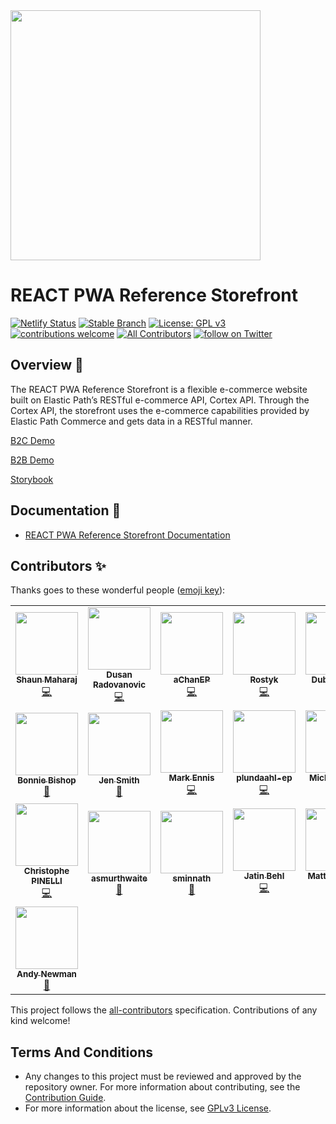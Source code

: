 <img src="https://www.elasticpath.com/themes/custom/bootstrap_sass/logo.svg" alt="" width="400" />

# REACT PWA Reference Storefront

[![Netlify Status](https://api.netlify.com/api/v1/badges/5be5979f-5b09-450b-951b-1b192be93d65/deploy-status)](https://app.netlify.com/sites/tender-galileo-e20462/deploys)
[![Stable Branch](https://img.shields.io/badge/stable%20branch-master-blue.svg)](https://github.com/elasticpath/react-pwa-reference-storefront)
[![License: GPL v3](https://img.shields.io/badge/License-GPLv3-blue.svg)](https://www.gnu.org/licenses/gpl-3.0)
[![contributions welcome](https://img.shields.io/badge/contributions-welcome-brightgreen.svg?style=flat)](https://github.com/elasticpath/react-pwa-reference-storefront/issues)
[![All Contributors](https://img.shields.io/badge/all_contributors-1-orange.svg?style=flat-square)](#contributors-)
[![follow on Twitter](https://img.shields.io/twitter/follow/elasticpath?style=social&logo=twitter)](https://twitter.com/intent/follow?screen_name=elasticpath)

## Overview 🚀

The REACT PWA Reference Storefront is a flexible e-commerce website built on Elastic Path’s RESTful e-commerce API, Cortex API. Through the Cortex API, the storefront uses the e-commerce capabilities provided by Elastic Path Commerce and gets data in a RESTful manner.

[B2C Demo](http://reference.elasticpath.com/)

[B2B Demo](http://referenceb2b.elasticpath.com/)

[Storybook](https://ui-components.elasticpath.com/?path=/story/*)

## Documentation 📖

- [REACT PWA Reference Storefront Documentation](https://documentation.elasticpath.com/storefront-react)

## Contributors ✨

Thanks goes to these wonderful people ([emoji key](https://allcontributors.org/docs/en/emoji-key)):

<!-- ALL-CONTRIBUTORS-LIST:START - Do not remove or modify this section -->
<!-- prettier-ignore-start -->
<!-- markdownlint-disable -->
<table>
  <tr>
    <td align="center"><a href="https://github.com/shaunmaharaj"><img src="https://avatars3.githubusercontent.com/u/39800563?v=4" width="100px;" alt=""/><br /><sub><b>Shaun Maharaj</b></sub></a><br /><a href="https://github.com/elasticpath/react-pwa-reference-storefront/commits?author=shaunmaharaj" title="Code">💻</a></td>
    <td align="center"><a href="https://github.com/dusanradovanovic"><img src="https://avatars3.githubusercontent.com/u/41649443?v=4" width="100px;" alt=""/><br /><sub><b>Dusan Radovanovic</b></sub></a><br /><a href="https://github.com/elasticpath/react-pwa-reference-storefront/commits?author=dusanradovanovic" title="Code">💻</a></td>
    <td align="center"><a href="https://github.com/aChanEP"><img src="https://avatars3.githubusercontent.com/u/25829859?v=4" width="100px;" alt=""/><br /><sub><b>aChanEP</b></sub></a><br /><a href="https://github.com/elasticpath/react-pwa-reference-storefront/commits?author=aChanEP" title="Code">💻</a></td>
    <td align="center"><a href="https://github.com/rostyk-kanafotskyy"><img src="https://avatars3.githubusercontent.com/u/34774987?v=4" width="100px;" alt=""/><br /><sub><b>Rostyk</b></sub></a><br /><a href="https://github.com/elasticpath/react-pwa-reference-storefront/commits?author=rostyk-kanafotskyy" title="Code">💻</a></td>
    <td align="center"><a href="https://github.com/petro97"><img src="https://avatars3.githubusercontent.com/u/34708483?v=4" width="100px;" alt=""/><br /><sub><b>Dubno Petro</b></sub></a><br /><a href="https://github.com/elasticpath/react-pwa-reference-storefront/commits?author=petro97" title="Code">💻</a></td>
    <td align="center"><a href="https://github.com/yulia-dnistrian"><img src="https://avatars3.githubusercontent.com/u/12392532?v=4" width="100px;" alt=""/><br /><sub><b>yulia-dnistrian</b></sub></a><br /><a href="https://github.com/elasticpath/react-pwa-reference-storefront/commits?author=yulia-dnistrian" title="Code">💻</a></td>
    <td align="center"><a href="https://github.com/skarpyak"><img src="https://avatars3.githubusercontent.com/u/8594755?v=4" width="100px;" alt=""/><br /><sub><b>Sergii Karpiak</b></sub></a><br /><a href="https://github.com/elasticpath/react-pwa-reference-storefront/commits?author=skarpyak" title="Code">💻</a></td>
  </tr>
  <tr>
    <td align="center"><a href="https://github.com/BonnieEP"><img src="https://avatars3.githubusercontent.com/u/49495842?v=4" width="100px;" alt=""/><br /><sub><b>Bonnie Bishop</b></sub></a><br /><a href="https://ui-components.elasticpath.com" title="Design">🎨</td>
    <td align="center"><a href="https://github.com/JenSmith-EP"><img src="https://avatars3.githubusercontent.com/u/58435007?v=4" width="100px;" alt=""/><br /><sub><b>Jen Smith</b></sub></a><br /><a href="https://documentation.elasticpath.com/storefront-react" title="Documentation">📖</a></td>
    <td align="center"><a href="https://github.com/maennis-ep"><img src="https://avatars3.githubusercontent.com/u/25517396?v=4" width="100px;" alt=""/><br /><sub><b>Mark Ennis</b></sub></a><br /><a href="https://github.com/elasticpath/react-pwa-reference-storefront/commits?author=maennis-ep" title="Code">💻</a></td>
    <td align="center"><a href="https://github.com/plundaahl-ep"><img src="https://avatars3.githubusercontent.com/u/54957521?v=4" width="100px;" alt=""/><br /><sub><b>plundaahl-ep</b></sub></a><br /><a href="https://github.com/elasticpath/react-pwa-reference-storefront/commits?author=plundaahl-ep" title="Code">💻</a></td>
    <td align="center"><a href="https://github.com/mwan-ep"><img src="https://avatars3.githubusercontent.com/u/54115904?v=4" width="100px;" alt=""/><br /><sub><b>Michelle Wan</b></sub></a><br /><a href="https://github.com/elasticpath/react-pwa-reference-storefront/commits?author=mwan-ep" title="Code">💻</a></td>
    <td align="center"><a href="https://github.com/long-wan-ep"><img src="https://avatars3.githubusercontent.com/u/50891790?v=4" width="100px;" alt=""/><br /><sub><b>long-wan-ep</b></sub></a><br /><a href="https://github.com/elasticpath/react-pwa-reference-storefront/commits?author=long-wan-ep" title="Code">💻</a></td>
    <td align="center"><a href="https://github.com/zilkerdev"><img src="https://pbs.twimg.com/profile_images/718119294282784768/1NHeGDIl_400x400.jpg" width="100px;" alt=""/><br /><sub><b>zilkerdev</b></sub></a><br /><a href="https://github.com/elasticpath/react-pwa-reference-storefront/commits?author=zilkerdev" title="Code">💻</a></td>
  </tr>
    <td align="center"><a href="https://github.com/CPinelli"><img src="https://avatars3.githubusercontent.com/u/11885569?v=4" width="100px;" alt=""/><br /><sub><b>Christophe PINELLI</b></sub></a><br /><a href="https://github.com/elasticpath/react-pwa-reference-storefront/commits?author=CPinelli" title="Code">💻</a></td>
    <td align="center"><a href="https://github.com/asmurthwaite"><img src="https://avatars3.githubusercontent.com/u/43140694?v=4" width="100px;" alt=""/><br /><sub><b>asmurthwaite</b></sub></a><br /><a href="https://documentation.elasticpath.com/storefront-react" title="Documentation">📖</a></td>
    <td align="center"><a href="https://github.com/sminnath"><img src="https://avatars3.githubusercontent.com/u/37632222?v=4" width="100px;" alt=""/><br /><sub><b>sminnath</b></sub></a><br /><a href="https://documentation.elasticpath.com/storefront-react" title="Documentation">📖</a></td>
    <td align="center"><a href="https://github.com/jatinbehlEP"><img src="https://avatars3.githubusercontent.com/u/41068897?v=4" width="100px;" alt=""/><br /><sub><b>Jatin Behl</b></sub></a><br /><a href="https://github.com/elasticpath/react-pwa-reference-storefront/commits?author=jatinbehlEP" title="Code">💻</a></td>
    <td align="center"><a href="https://github.com/epmkelly"><img src="https://avatars3.githubusercontent.com/u/40244217?v=4" width="100px;" alt=""/><br /><sub><b>Matthew Kelly</b></sub></a><br /><a href="https://github.com/elasticpath/react-pwa-reference-storefront/commits?author=epmkelly" title="Code">💻</a></td>
    <td align="center"><a href="https://github.com/elasticSzyszko"><img src="https://avatars3.githubusercontent.com/u/43071842?v=4" width="100px;" alt=""/><br /><sub><b>Michael Szyszko</b></sub></a><br /><a href="https://github.com/elasticpath/react-pwa-reference-storefront/commits?author=elasticSzyszko" title="Code">💻</a></td>
    <td align="center"><a href="https://github.com/steve-r-west"><img src="https://avatars3.githubusercontent.com/u/49958178?v=4" width="100px;" alt=""/><br /><sub><b>steve-r-west</b></sub></a><br /><a href="https://github.com/elasticpath/react-pwa-reference-storefront/commits?author=steve-r-west" title="Code">💻</a></td>
  <tr>
    <td align="center"><a href="https://github.com/andyNewman42"><img src="https://avatars3.githubusercontent.com/u/4326549?v=4" width="100px;" alt=""/><br /><sub><b>Andy Newman</b></sub></a><br /><a href="https://github.com/elasticpath/react-pwa-reference-storefront/commits?author=andyNewman42" title="Data">🔣</a></td>
  </tr>
</table>

<!-- markdownlint-enable -->
<!-- prettier-ignore-end -->
<!-- ALL-CONTRIBUTORS-LIST:END -->

This project follows the [all-contributors](https://github.com/all-contributors/all-contributors) specification. Contributions of any kind welcome!

## Terms And Conditions

- Any changes to this project must be reviewed and approved by the repository owner. For more information about contributing, see the [Contribution Guide](https://github.com/elasticpath/react-pwa-reference-storefront/blob/master/.github/CONTRIBUTING.md).
- For more information about the license, see [GPLv3 License](https://github.com/elasticpath/react-pwa-reference-storefront/blob/master/LICENSE).


<!-- trivial change to test netlify build -->

